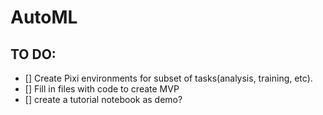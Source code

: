 # AutoML

## TO DO:

- [] Create Pixi environments for subset of tasks(analysis, training, etc). 
- [] Fill in files with code to create MVP
- [] create a tutorial notebook as demo?